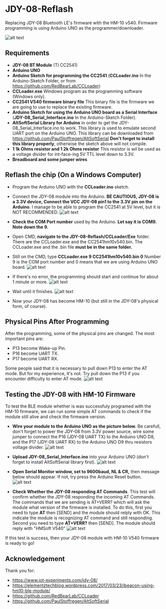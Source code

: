 # JDY-08-Reflash
Replacing JDY-08 Bluetooth LE's firmware with the HM-10 v540. Firmware programming is using Arduino UNO as the programmer/downloader.

![alt text](https://github.com/handiko/JDY-08-Reflash/blob/master/Pics/JDY-08_photo.png)

## Requirements
* **JDY-08 BT Module** (TI CC2541)
* **Arduino UNO**
* **Arduino Sketch for programming the CC2541** (**CCLoader.ino** In the Arduino-Sketch Folder, or from https://github.com/RedBearLab/CCLoader)
* **CCLoader.exe** Windows program as the programming software (Windows only). 
* **CC2541 V540 firmware binary file** This binary file is the firmware we are going to use to replace the existing firmware.
* **Arduino Sketch for using the Arduino UNO board as a Serial Interface** (**JDY-08_Serial_Interface.ino** In the Arduino-Sketch Folder).
* **AltSoftSerial Library for Arduino** in order to get the JDY-08_Serial_Interface.ino to work. This library is used to emulate second UART port on the Arduino UNO. This library can be downloaded from https://github.com/PaulStoffregen/AltSoftSerial **Don't forget to install this library properly**, otherwise the sketch above will not compile.
* **1 1k Ohms resistor and 1 2k Ohms resistor** This resistor is wil be used as a voltage divider for int-face-ing 5V TTL level down to 3.3V.
* **Breadboard and some jumper wires**

## Reflash the chip (On a Windows Computer)
* Program the Arduino UNO with the **CCLoader.ino** sketch.
* Connect the JDY-08 module into the Arduino. **BE CAUTIOUS, JDY-08 is a 3.3V device, Connect the VCC JDY-08 pin1 to the 3.3V pin on the Arduino**. I manage to be able to program the CC2541 at 5V level, but it is NOT RECOMMENDED. 
![alt text](https://github.com/handiko/JDY-08-Reflash/blob/master/Pics/JDY-08_ccloader.png)
* **Check the COM Port number** used by the Arduino. **Let say it is COM9. Note down the 9.**
* Open CMD, **navigate to the JDY-08-Reflash/CCLoader/Exe** folder. There are the CCLoader.exe and the CC2541hm10v540.bin.
The CCLoader.exe and the .bin file **must be in the same folder.**
* Still on the CMD, type **CCLoader.exe 9 CC2541hm10v540.bin 0** Number 9 is the COM port number and 0 means that we are using Arduino UNO board.
![alt text](https://github.com/handiko/JDY-08-Reflash/blob/master/Pics/CCLoader_start.png)

* If there's no error, the programming should start and continue for about 1 minute or more.
![alt text](https://github.com/handiko/JDY-08-Reflash/blob/master/Pics/During_programming.png)

* Wait until it finishes.
![alt text](https://github.com/handiko/JDY-08-Reflash/blob/master/Pics/CCLoader_finish.png)

* Now your JDY-08 has become HM-10 (but still in the JDY-08's physical form, of course).

## Physical Pins After Programming
After the programming, some of the physical pins are changed. The most important pins are:
* P13 become Wake-up Pin.
* P16 become UART TX.
* P17 become UART RX.

Some people said that it is necessary to pull down P13 to enter the AT mode. But for my experience, it's not. Try pull down the P13 if you encounter difficulty to enter AT mode.
![alt text](https://github.com/handiko/JDY-08-Reflash/blob/master/Pics/JDY-08_pins_post_programming.png)

## Testing the JDY-08 with HM-10 Firmware
To test the BLE module whether is was successfuly programed with the HM-10 firmware, we can run some simple AT commands to check if the module still alive and check the firmware version.

* **Wire your module to the Arduino UNO as the picture below.** Be carefull, don't forget to power the JDY-08 from 3.3V power source, wire some jumper to connect the P16 (JDY-08 UART TX) to the Arduino UNO D8, and the P17 (JDY-08 UART RX) to the Arduino UNO D9 thru resistors voltage divider.
![alt text](https://github.com/handiko/JDY-08-Reflash/blob/master/Pics/JDY-08_test_at_command.png)

* **Upload JDY-08_Serial_Interface.ino** into your Arduino UNO (don't forget to install AltSoftSerial library first).
![alt text](https://github.com/handiko/JDY-08-Reflash/blob/master/Pics/JDY-08_Serial_Interface.ino.png)

* **Open Serial Monitor window, set to 9600baud, NL & CR,** then message below should appear. If not, try press the Arduino Reset button.
![alt text](https://github.com/handiko/JDY-08-Reflash/blob/master/Pics/JDY-08_Serial_Interface_first_message.png)

* **Check Whether the JDY-08 responding AT Commands**. This test will confirm whether the JDY-08 responding the incoming AT Commands. The commands that we are sending is AT+VERR? which will ask the module what version of the firmware is installed.
To do this, first you need to type **AT** then [SEND] and the module should relply with OK. This indicate the module is recognizing AT command and still responding. Second you need to type **AT+VERR?** then [SEND]. The module should reply with "HMSoft V540"
![alt text](https://github.com/handiko/JDY-08-Reflash/blob/master/Pics/JDY-08_AT_command_check.png)

If this test is success, then your JDY-08 module with HM-10 V540 firmware is ready to go!

## Acknowledgement
Thank you for:
* https://www.iot-experiments.com/jdy-08/
* https://elementztechblog.wordpress.com/2017/03/23/ibeacon-using-hm10-ble-module/
* https://github.com/RedBearLab/CCLoader
* https://github.com/PaulStoffregen/AltSoftSerial
